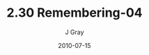 ---
title: '2.30 Remembering-04'
alt: 'Mysteries of the Arcana'
date: '2010-07-15'
author: 'J Gray'
artist: 'Keira'
chapter: '2 All the Way Down'
filler: false
---